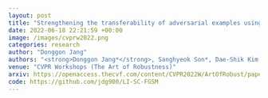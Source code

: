 ```yaml
---
layout: post
title: "Strengthening the transferability of adversarial examples using advanced looking ahead and self-cutmix"
date: 2022-06-18 22:21:59 +00:00
image: /images/cvprw2022.png
categories: research
author: "Donggon Jang"
authors: "<strong>Donggon Jang*</strong>, Sanghyeok Son*, Dae-Shik Kim (* Equal Contribution)"
venue: "CVPR Workshops (The Art of Robustness)"
arxiv: https://openaccess.thecvf.com/content/CVPR2022W/ArtOfRobust/papers/Jang_Strengthening_the_Transferability_of_Adversarial_Examples_Using_Advanced_Looking_Ahead_CVPRW_2022_paper.pdf
code: https://github.com/jdg900/LI-SC-FGSM
---
```

